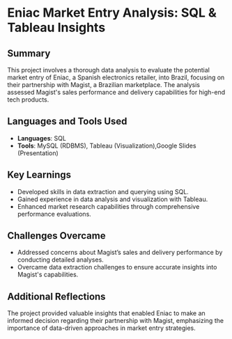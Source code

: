# Eniac Market Entry Analysis: SQL & Tableau Insights

## Summary
This project involves a thorough data analysis to evaluate the potential market entry of Eniac, a Spanish electronics retailer, into Brazil, focusing on their partnership with Magist, a Brazilian marketplace. The analysis assessed Magist's sales performance and delivery capabilities for high-end tech products.

## Languages and Tools Used
- **Languages**: SQL
- **Tools**: MySQL (RDBMS), Tableau (Visualization),Google Slides (Presentation)

## Key Learnings
- Developed skills in data extraction and querying using SQL.
- Gained experience in data analysis and visualization with Tableau.
- Enhanced market research capabilities through comprehensive performance evaluations.

## Challenges Overcame
- Addressed concerns about Magist’s sales and delivery performance by conducting detailed analyses.
- Overcame data extraction challenges to ensure accurate insights into Magist's capabilities.

## Additional Reflections
The project provided valuable insights that enabled Eniac to make an informed decision regarding their partnership with Magist, emphasizing the importance of data-driven approaches in market entry strategies.
